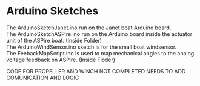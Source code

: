 # Arduino Sketches

The ArduinoSketchJanet.ino run on the Janet boat Arduino board.  
The ArduinoSketchASPire.ino run on the Arduino board inside the actuator unit of the ASPire boat. (Inside Folder)  
The ArduinoWindSensor.ino sketch is for the small boat windsensor.  
The FeebackMapScript.ino is used to map mechanical angles to the analog voltage feedback on ASPire. (Inside Floder)


CODE FOR PROPELLER AND WINCH NOT COMPLETED NEEDS TO ADD COMUNICATION AND LOGIC
